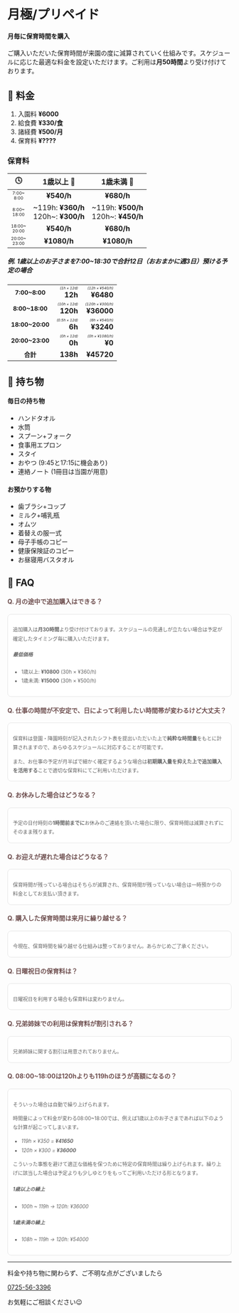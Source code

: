 ﻿# ⽉極/プリペイド
<style>
.timezone {
	font-size: 0.60em;
}
.caution {
	font-size: 0.50em;
}
.separate {
	font-size: 0.85em;
}
.question {
	color: #6f5050;
}
.answer {
	 padding: 1.2em 1em 1.2em;
	 color: #636363;
	 font-size: 0.8em;
	 line-height: 1.8;
	 background: #ffffff;
	 border-radius: 8px;
	 border: solid 0.15em #e4e4e4;
}
.answer > p:last-child {
	margin-bottom:  0;
}
.nomargin > p {
	margin:  0;
}
</style>

#### 月毎に保育時間を購入
ご購入いただいた保育時間が来園の度に減算されていく仕組みです。スケジュールに応じた最適な料金を設定いただけます。ご利用は**月50時間**より受け付けております。

## 📝 料金

1. 入園料 **¥6000**
2. 給食費 **¥330/食**
3. 諸経費 **¥500/月**
4. 保育料 **¥????**

### 保育料

|🕓|1歳以上 👧|1歳未満 👶|
|:-:|:-:|:-:|
|<div class='timezone'>7:00~<br>8:00</div>|**¥540/h**|**¥680/h**|
|<div class='timezone'>8:00~<br>18:00</div>|<div style='text-align:right;'>\~119h: **¥360/h**<br>120h\~: **¥300/h**</div>|<div style='text-align:right;'>\~119h: **¥500/h**<br>120h\~: **¥450/h**</div>|
|<div class='timezone'>18:00~<br>20:00</div>|**¥540/h**|**¥680/h**|
|<div class='timezone'>20:00~<br>23:00</div>|**¥1080/h**|**¥1080/h**|

##### 例. 1歳以上のお子さまを7:00~18:30で合計12日（おおまかに週3日）預ける予定の場合

||||
|:-:|-:|-:|
|<div class='separate'>**7:00~8:00**</div>|<div class='caution'>*(1h × 12d)*</div>**12h**|<div class='caution'>*(12h × ¥540/h)*</div>**¥6480**|
|<div class='separate'>**8:00~18:00**</div>|<div class='caution'>*(10h × 12d)*</div>**120h**|<div class='caution'>*(120h × ¥300/h)*</div>**¥36000**|
|<div class='separate'>**18:00~20:00**</div>|<div class='caution'>*(0.5h × 12d)*</div>**6h**|<div class='caution'>*(6h × ¥540/h)*</div>**¥3240**|
|<div class='separate'>**20:00~23:00**</div>|<div class='caution'>*(0h × 12d)*</div>**0h**|<div class='caution'>*(0h × ¥1080/h)*</div>**¥0**|
|<div class='separate'>**合計**</div>|**138h**|**¥45720**|

## 🎒 持ち物

#### 毎日の持ち物
- ハンドタオル
- 水筒
- スプーン+フォーク
- 食事用エプロン
- スタイ
- おやつ (9:45と17:15に機会あり)
- 連絡ノート (1冊目は当園が用意)

#### お預かりする物
- 歯ブラシ+コップ
- ミルク+哺乳瓶
- オムツ
- 着替えの服一式
- 母子手帳のコピー
- 健康保険証のコピー
- お昼寝用バスタオル

## 🤔 FAQ

#### <span class='question'>Q. 月の途中で追加購⼊はできる？</span>
<div class='answer'>

追加購⼊は**月30時間**より受け付けております。スケジュールの見通しが立たない場合は予定が確定したタイミング毎に購入いただけます。

##### 最低価格
- 1歳以上: **¥10800** (30h × ¥360/h)
- 1歳未満: **¥15000** (30h × ¥500/h)
</div>

#### <span class='question'>Q. 仕事の時間が不安定で、日によって利用したい時間帯が変わるけど大丈夫？</span>
<div class='answer'>

保育料は登園・降園時刻が記入されたシフト表を提出いただいた上で**純粋な時間量**をもとに計算されますので、あらゆるスケジュールに対応することが可能です。

また、お仕事の予定が月半ばで細かく確定するような場合は**初期購入量を抑えた上で追加購入を活用する**ことで適切な保育料にてご利用いただけます。

</div>

#### <span class='question'>Q. お休みした場合はどうなる？</span>
<div class='answer'>

予定の日付時刻の**1時間前までに**お休みのご連絡を頂いた場合に限り、保育時間は減算されずにそのまま残ります。

</div>

#### <span class='question'>Q. お迎えが遅れた場合はどうなる？</span>
<div class='answer'>

保育時間が残っている場合はそちらが減算され、保育時間が残っていない場合は一時預かりの料金としてお支払い頂きます。

</div>

#### <span class='question'>Q. 購入した保育時間は来月に繰り越せる？</span>
<div class='answer'>

今現在、保育時間を繰り越せる仕組みは整っておりません。あらかじめご了承ください。

</div>

#### <span class='question'>Q. 日曜祝日の保育料は？</span>
<div class='answer'>

日曜祝日を利用する場合も保育料は変わりません。

</div>

#### <span class='question'>Q. 兄弟姉妹での利用は保育料が割引される？</span>
<div class='answer'>

兄弟姉妹に関する割引は用意されておりません。

</div>

#### <span class='question'>Q. 08:00~18:00は120hよりも119hのほうが高額になるの？</span>
<div class='answer'>

そういった場合は自動で繰り上げられます。

時間量によって料金が変わる08:00~18:00では、例えば1歳以上のお子さまであれば以下のような計算が起こってしまいます。

- _119h × ¥350 = **¥41650**_
- _120h × ¥300 = **¥36000**_

こういった事態を避けて適正な価格を保つために特定の保育時間は繰り上げられます。繰り上げに該当した場合は予定よりも少しゆとりをもってご利用いただける形となります。

##### 1歳以上の繰上
<div class='nomargin'>

<!-- [![as?fetch=hast](./svg/prepaid.8_18.infant.svg)](./svg/prepaid.8_18.infant.svg) -->

</div>

- *100h ~ 119h → 120h: ¥36000*
<!-- - *220h ~ 249h → 250h: ¥55000* -->

##### 1歳未満の繰上
<div class='nomargin'>

<!-- [![as?fetch=hast](./svg/prepaid.8_18.baby.svg)](./svg/prepaid.8_18.baby.svg) -->

</div>

- *108h ~ 119h → 120h: ¥54000*

</div>

***
料金や持ち物に関わらず、ご不明な点がございましたら

[0725-56-3396](tel:0725563396)

お気軽にご相談ください😉
